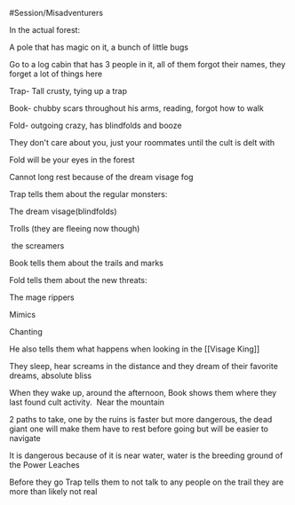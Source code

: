 #Session/Misadventurers 

In the actual forest:

A pole that has magic on it, a bunch of little bugs

Go to a log cabin that has 3 people in it, all of them forgot their names, they forget a lot of things here

Trap- Tall crusty, tying up a trap

Book- chubby scars throughout his arms, reading, forgot how to walk

Fold- outgoing crazy, has blindfolds and booze

They don't care about you, just your roommates until the cult is delt with

Fold will be your eyes in the forest

Cannot long rest because of the dream visage fog

Trap tells them about the regular monsters:

The dream visage(blindfolds)

Trolls (they are fleeing now though)

 the screamers

Book tells them about the trails and marks

Fold tells them about the new threats:

The mage rippers

Mimics

Chanting

He also tells them what happens when looking in the [[Visage King]]

They sleep, hear screams in the distance and they dream of their favorite dreams, absolute bliss

When they wake up, around the afternoon, Book shows them where they last found cult activity.  Near the mountain

2 paths to take, one by the ruins is faster but more dangerous, the dead giant one will make them have to rest before going but will be easier to navigate

It is dangerous because of it is near water, water is the breeding ground of the Power Leaches

Before they go Trap tells them to not talk to any people on the trail they are more than likely not real

